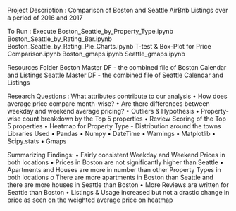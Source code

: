 
Project Description : 
Comparison of Boston and Seattle AirBnb Listings over a period of 2016 and 2017
 
To Run : Execute 
Boston_Seattle_by_Property_Type.ipynb
Boston_Seattle_by_Rating_Bar.ipynb
Boston_Seattle_by_Rating_Pie_Charts.ipynb
T-test & Box-Plot for Price Comparison.ipynb
Boston_gmaps.ipynb
Seattle_gmaps.ipynb



Resources Folder
Boston Master DF - the combined file of Boston Calendar and Listings
Seattle Master DF - the combined file of Seattle Calendar and Listings 

Research Questions : What attributes contribute to our analysis 
•	How does average price compare month-wise?
•	Are there differences between weekday and weekend average pricing?
•	Outliers & Hypothesis 
•	Property-wise count breakdown by the Top 5 properties
•	Review Scoring of the Top 5 properties 
•	Heatmap for Property Type  - Distribution around the towns
Libraries Used 
•	Pandas
•	Numpy
•	DateTime
•	Warnings
•	Matplotlib
•	Scipy.stats
•	Gmaps

Summarizing Findings: 
•	Fairly consistent Weekday and Weekend Prices in both locations
•	Prices in Boston are not significantly higher than Seattle
•	Apartments and Houses are more in number than other Property Types in both locations
o	There are more apartments in Boston than Seattle and there are more houses in Seattle than Boston
•	More Reviews are written for Seattle than Boston
•	Listings & Usage increased but not a drastic change in price as seen on the weighted average price on heatmap


 



